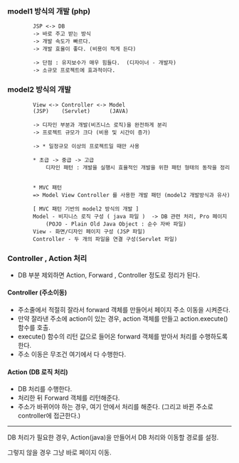 

### model1 방식의 개발 (php)
```
		JSP <-> DB
		-> 바로 주고 받는 방식
		-> 개발 속도가 빠르다.
		-> 개발 효율이 좋다. (비용이 적게 든다) 
		
		-> 단점 : 유지보수가 매우 힘들다.  (디자이너 - 개발자)
		-> 소규모 프로젝트에 효과적이다.
```

		
### model2 방식의 개발
```
		View <-> Controller <-> Model
		(JSP)    (Servlet)      (JAVA)
		
		-> 디자인 부분과 개발(비즈니스 로직)을 완전하게 분리
		-> 프로젝트 규모가 크다 (비용 및 시간이 증가) 
		
		-> * 일정규모 이상의 프로젝트일 때만 사용 
		
		* 초급 -> 중급 -> 고급
			디자인 패턴 : 개발을 실행시 효율적인 개발을 위한 패턴 형태의 동작을 정리
			
		
		* MVC 패턴 
		=> Model View Controller 를 사용한 개발 패턴 (model2 개발방식과 유사) 
		
		[ MVC 패턴 기반의 model2 방식의 개발 ]
		Model - 비지니스 로직 구성 ( java 파일 )  -> DB 관련 처리, Pro 페이지
			(POJO - Plain Old Java Object : 순수 자바 파일)  
		View - 화면/디자인 페이지 구성 (JSP 파일) 
		Controller - 두 개의 파일을 연결 구성(Servlet 파일)
```
	
	
### Controller , Action 처리
- DB 부분 제외하면 Action, Forward , Controller 정도로 정리가 된다. 

#### Controller (주소이동)
- 주소줄에서 적절히 잘라서 forward 객체를 만들어서 페이지 주소 이동을 시켜준다. 
- 만약 잘라낸 주소에 action이 있는 경우, action 객체를 만들고 action.execute() 함수를 호출.
- execute() 함수의 리턴 값으로 들어온 forward 객체를 받아서 처리를 수행하도록 한다. 
- 주소 이동은 무조건 여기에서 다 수행한다. 

#### Action (DB 로직 처리) 
- DB 처리를 수행한다. 
- 처리한 뒤 Forward 객체를 리턴해준다. 
- 주소가 바뀌어야 하는 경우, 여기 안에서 처리를 해준다. (그리고 바뀐 주소로 controller에 접근한다.) 


---- 

DB 처리가 필요한 경우, Action(java)을 만들어서 DB 처리와 이동할 경로를 설정. 

그렇지 않을 경우 그냥 바로 페이지 이동. 
